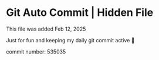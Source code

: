 # Git Auto Commit | Hidden File

This file was added Feb 12, 2025

Just for fun and keeping my daily git commit active 🤪

commit number: 535035
